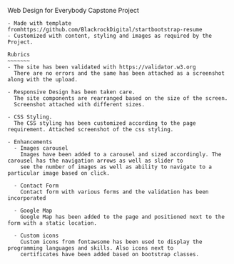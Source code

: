 
Web Design for Everybody Capstone Project 
~~~~~~~~~~~~~~~~~~~~~~~~~~~~~~~~~~~~~~~~~~
- Made with template fromhttps://github.com/BlackrockDigital/startbootstrap-resume
- Customized with content, styling and images as required by the Project. 

Rubrics
~~~~~~~
- The site has been validated with https://validator.w3.org
  There are no errors and the same has been attached as a screenshot along with the upload. 
  
- Responsive Design has been taken care. 
  The site components are rearranged based on the size of the screen. 
  Screenshot attached with different sizes. 
  
- CSS Styling.
  The CSS styling has been customized according to the page requirement. Attached screenshot of the css styling. 
  
- Enhancements
  - Images carousel
    Images have been added to a carousel and sized accordingly. The carousel has the navigation arrows as well as slider to 
    see the number of images as well as ability to navigate to a particular image based on click. 
    
  - Contact Form
    Contact form with various forms and the validation has been incorporated
    
  - Google Map 
    Google Map has been added to the page and positioned next to the form with a static location.
    
  - Custom icons
    Custom icons from fontawsome has been used to display the programming languages and skills. Also icons next to 
    certificates have been added based on bootstrap classes. 
  
